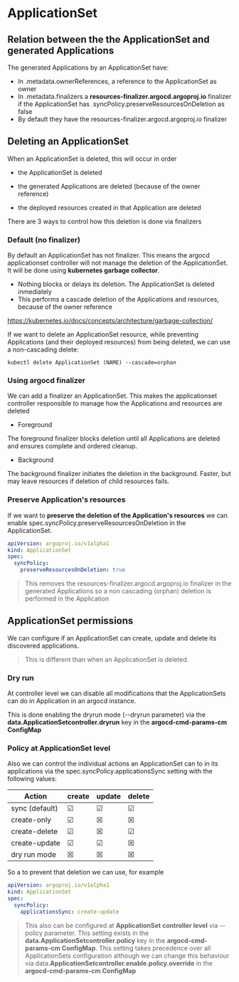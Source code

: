 # ApplicationSet

## Relation between the the ApplicationSet and generated Applications

The generated Applications by an ApplicationSet have:

- In .metadata.ownerReferences, a reference to the ApplicationSet as owner
- In .metadata.finalizers a **resources-finalizer.argocd.argoproj.io** finalizer if the ApplicationSet has .syncPolicy.preserveResourcesOnDeletion as false
- By default they have the resources-finalizer.argocd.argoproj.io finalizer

## Deleting an ApplicationSet

When an ApplicationSet is deleted, this will occur in order

- the ApplicationSet is deleted

- the generated Applications are deleted (because of the owner reference)

- the deployed resources created in that Application are deleted

There are 3 ways to control how this deletion is done via finalizers

### Default (no finalizer)

By default an ApplicationSet has not finalizer. This means the argocd applicationset controller will not manage the deletion of the ApplicationSet. It will be done using **kubernetes garbage collector**.

- Nothing blocks or delays its deletion. The ApplicationSet is deleted inmediately
- This performs a cascade deletion of the Applications and resources, because of the owner reference

<https://kubernetes.io/docs/concepts/architecture/garbage-collection/>

If we want to delete an ApplicationSet resource, while preventing Applications (and their deployed resources) from being deleted, we can use a non-cascading delete:

```shell
kubectl delete ApplicationSet (NAME) --cascade=orphan
```

### Using argocd finalizer

We can add a finalizer an ApplicationSet. This makes the applicationset controller responsible to manage how the Applications and resources are deleted

- Foreground

The foreground finalizer blocks deletion until all Applications are deleted and ensures complete and ordered cleanup.

- Background

The background finalizer initiates the deletion in the background. Faster, but may leave resources if deletion of child resources fails.

### Preserve Application's resources

If we want to **preserve the deletion of the Application's resources** we can enable spec.syncPolicy.preserveResourcesOnDeletion in the ApplicationSet.

```yaml
apiVersion: argoproj.io/v1alpha1
kind: ApplicationSet
spec:
  syncPolicy:
    preserveResourcesOnDeletion: true
```

> This removes the resources-finalizer.argocd.argoproj.io finalizer in the generated Applications so a non cascading (orphan) deletion is performed in the Application

## ApplicationSet permissions

We can configure if an ApplicationSet can create, update and delete its discovered applications.

> This is different than when an ApplicationSet is deleted.

### Dry run

At controller level we can disable all modifications that the ApplicationSets can do in Application in an argocd instance.

This is done enabling the dryrun mode (--dryrun parameter) via the **data.ApplicationSetcontroller.dryrun** key in the **argocd-cmd-params-cm ConfigMap**

### Policy at ApplicationSet level

Also we can control the individual actions an ApplicationSet can to in its applications via the spec.syncPolicy.applicationsSync setting with the following values:

| Action         | create   | update   | delete   |
|----------------|----------|----------|----------|
| sync (default) | &#x2611; | &#x2611; | &#x2611; |
| create-only    | &#x2611; | &#x2612; | &#x2612; |
| create-delete  | &#x2611; | &#x2612; | &#x2611; |
| create-update  | &#x2611; | &#x2611; | &#x2612; |
| dry run mode   | &#x2612; | &#x2612; | &#x2612; |

So a to prevent that deletion we can use, for example

```yaml
apiVersion: argoproj.io/v1alpha1
kind: ApplicationSet
spec:
  syncPolicy:
    applicationsSync: create-update
```

> This also can be configured at **ApplicationSet controller level** via --policy parameter. This setting exists in the **data.ApplicationSetcontroller.policy** key in the **argocd-cmd-params-cm ConfigMap**. This setting takes precedence over all ApplicationSets configuration although we can change this behaviour via data.**ApplicationSetcontroller.enable.policy.override** in the **argocd-cmd-params-cm ConfigMap**
